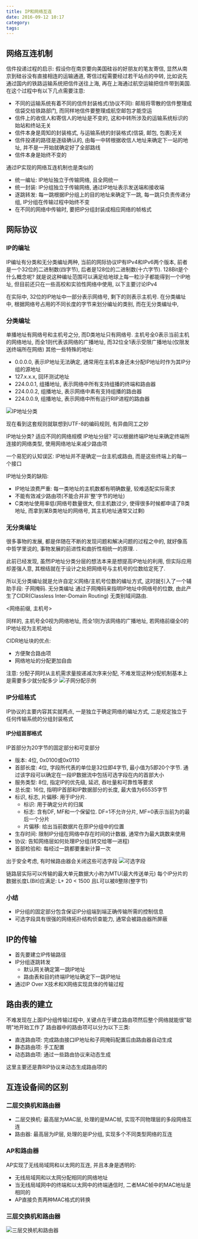 ```yaml
---
title: IP和网络互连
date: 2016-09-12 10:17
category:
tags:
---
```


## 网络互连机制
信件投递过程的启示: 假设你在南京要向美国硅谷的好朋友的笔友寄信, 显然从南京到硅谷没有直接相连的运输通道, 寄信过程需要经过若干站点的中转, 比如说先通过国内的铁路运输系统把信件送往上海, 再在上海通过航空运输把信件带到美国. 在这个过程中有以下几点需要注意:

- 不同的运输系统有着不同的信件封装格式(协议不同): 邮局将零散的信件整理成信袋交给铁路部门, 而同样地信件要整理成航空邮包才能空运
- 信件上的收信人和寄信人的地址是不变的, 这和中转所涉及的运输系统标识的始站和终站无关
- 信件本身是周知的封装格式, 与运输系统的封装格式(信袋, 邮包, 包裹)无关
- 信件投递的路径是逐级确认的, 由每一中转根据收信人地址来确定下一站的地址, 并不是一开始就确定好了全部路线
- 信件本身是始终不变的

通过IP实现的网络互连机制也是类似的

- 统一编址: IP地址独立于传输网络, 且全网统一
- 统一封装: IP分组独立于传输网络, 通过IP地址表示发送端和接收端
- 逐跳转发: 每一跳根据IP分组上的目的地址来确定下一跳, 每一跳只负责传递分组, IP分组在传输过程中始终不变
- 在不同的网络中传输时, 要把IP分组封装成相应网络的帧格式

## 网际协议

### IP的编址
IP编址有分类和无分类编址两种, 当前的网际协议IP有IPv4和IPv6两个版本, 前者是一个32位的二进制数(四字节), 后者是128位的二进制数(十六字节). 128Bit是个什么概念呢? 就是说这种编址范围可以满足给地球上每一粒沙子都能得到一个IP地址, 但目前还只在一些高校和实验性网络中使用, 以下主要讨论IPv4

在实际中, 32位的IP地址中一部分表示网络号, 剩下的则表示主机号. 在分类编址中, 根据网络号占用的不同长度的字节来划分编址的类别, 而在无分类编址中,

### 分类编址
单播地址有网络号和主机号之分, 而D类地址只有网络号.
主机号全0表示当前主机的网络地址, 而全1则代表该网络的广播地址, 而32位全1表示受限广播地址(仅限发送终端所在网络)
其他一些特殊的地址:

-   0.0.0.0, 表示IP地址无法确定, 通常用在主机本身还未分配IP地址时作为其IP分组的源地址
- 127.x.x.x, 回环测试地址
- 224.0.0.1, 组播地址, 表示网络中所有支持组播的终端和路由器
- 224.0.0.2, 组播地址, 表示网络中素有支持组播的路由器
- 224.0.0.9, 组播地址, 表示网络中所有运行RIP进程的路由器

![IP地址分类](05IP和网络互连/IP地址分类.png)

现在看到这套规则就联想到UTF-8的编码规则, 有异曲同工之妙

IP地址分类? 适应不同的网络规模
IP地址分层? 可以根据终端IP地址来确定终端所连接的网络类型, 使用网络地址来减少路由项

一个易犯的认知误区: IP地址并不是确定一台主机或路由, 而是这些终端上的每一个接口

IP地址分类的缺陷:

- IP地址浪费严重: 每一类地址的主机数都有明确数量, 较难适配实际需求
- 不能有效减少路由项(不能合并非'整'字节的地址)
- C类地址使用率低(网络号数量很大, 但主机数过少, 使得很多时候都申请了B类地址, 而拿到某B类地址的网络号, 其主机地址通常又过剩)

### 无分类编址
很多事物的发展, 都是伴随在不断的发现问题和解决问题的过程之中的, 就好像高中哲学里说的, 事物发展的前进性和曲折性相统一的原理. .

此前已经发现, 虽然IP地址分类分层的想法本来是想提高IP地址的利用, 但实际应用却差强人意, 其根结就在于设计之处把网络号与主机号的位数给定死了.

所以无分类编址就是允许自定义网络/主机号位数的编址方式, 这时就引入了一个辅助手段: 子网掩码. 无分类编址 通过子网掩码来指明IP地址中网络号的位数, 由此产生了CIDR(Classless Inter-Domain Routing) 无类别域间路由.

<网络前缀, 主机号>

同样的, 主机号全0视为网络地址, 而全1则为该网络的广播地址, 若网络前缀全0的IP地址视为主机地址

CIDR地址块的优点:

- 方便聚合路由项
- 网络地址的分配更加自由

注意: 分配子网时从主机需求量按递减次序来分配, 不难发现这种分配机制基本上是需要多少就分配多少
![子网分配示例](05IP和网络互连/子网分配示例.png)

### IP分组格式
IP协议的主要内容其实就两点, 一是独立于确定网络的编址方式, 二是规定独立于任何传输系统的分组封装格式

#### IP分组首部格式
IP首部分为20字节的固定部分和可变部分

- 版本: 4位, 0x0100或0x0110
- 首部长度: 4位, 字段所代表的单位是32位即4字节, 最小值为5即20个字节. 通过该字段可以确定在一段IP数据流中包括可选字段在内的首部大小
- 服务类型: 8位, 指定IP的优先级, 延迟, 吞吐量和可靠性等要求
- 总长度: 16位, 指明IP首部和IP数据部分的长度, 最大值为65535字节
- 标识, 标志, 片偏移: 用于IP分片.
    * 标识: 用于确定分片的归属
    * 标志: 含有DF, MF和一个保留位. DF=1不允许分片, MF=0表示当前为的最后一个分片
    * 片偏移: 给出当前数据片在原IP分组中的位置
- 生存时间: 限制IP分组在网络中存在时间的计数器, 通常作为最大跳数来使用
- 协议: 告知网络层如何处理IP分组(转交给哪一进程)
- 首部检验和: 每经过一跳都要重新计算一次

出于安全考虑, 有时候路由器会关闭这些可选字段
![可选字段](05IP和网络互连/可选字段.png)

链路层实际可以传输的最大单元数据大小称为MTU(最大传送单元)
每个IP分片的数据长度L(Bit)应满足: L+ 20 < 1500 且L可以被8整除(整字节)

### 小结
-  IP分组的固定部分包含保证IP分组端到端正确传输所需的控制信息
-  可选字段具有很强的网络拓扑结构侦查能力, 通常会被路由器所屏蔽

## IP的传输
- 首先要建立IP传输路径
- IP分组逐跳转发
    * 默认网关确定第一跳IP地址
    * 路由表和目的终端IP地址确定下一跳IP地址
- 通过IP Over X技术和X网络实现具体的传输过程

## 路由表的建立
不难发现在上面IP分组传输过程中, 关键点在于建立路由项然后整个网络就能很"聪明"地开始工作了
路由器中的路由项可以分为以下三类:

- 直连路由项: 完成路由接口IP地址和子网掩码配置后由路由器自动生成
- 静态路由项: 手工配置
- 动态路由项: 通过一些路由协议来动态生成

这里主要还是靠RIP协议来动态生成路由项的

## 互连设备间的区别

### 二层交换机和路由器
- 二层交换机: 最高层为MAC层, 处理的是MAC帧, 实现不同物理层的多段网络互连
- 路由器: 最高层为IP层, 处理的是IP分组, 实现多个不同类型网络的互连

### AP和路由器
AP实现了无线局域网和以太网的互连, 并且本身是透明的:

- 无线局域网和以太网分配相同的网络地址
- 当无线局域网中的终端和以太网中的终端通信时, 二者MAC帧中的MAC地址是相同的
- AP直接负责两种MAC格式的转换

### 三层交换机和路由器
![三层交换机和路由器](05IP和网络互连/三层交换机和路由器.png)

